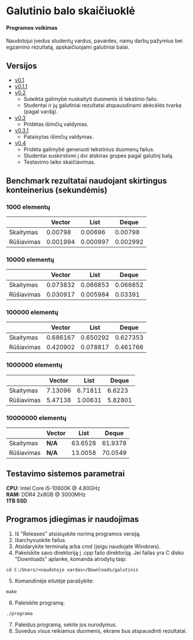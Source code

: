 # Galutinio balo skaičiuoklė
#### Programos veikimas
Naudotojui įvedus studentų vardus, pavardes, namų darbų pažymius bei egzamino rezultatą, apskaičiuojami galutiniai balai.
##
## Versijos
- [v0.1](https://github.com/audronem/galutinis/tree/v0.1)
- [v0.1.1](https://github.com/audronem/galutinis/tree/v0.1.1)
- [v0.2](https://github.com/audronem/galutinis/tree/v0.2)
  - Suteikta galimybė nuskaityti duomenis iš tekstinio failo.
  - Studentai ir jų galutiniai rezultatai atspausdinami abėcėlės tvarka (pagal vardą).
- [v0.3](https://github.com/audronem/galutinis/tree/v0.3)
  - Pridėtas išimčių valdymas.
- [v0.3.1](https://github.com/audronem/galutinis/tree/v0.3)
  - Pataisytas išimčių valdymas.
- [v0.4](https://github.com/audronem/galutinis/tree/v0.4)
  - Pridėta galimybė generuoti tekstinius duomenų failus.
  - Studentai suskirstomi į dvi atskiras grupes pagal galutinį balą.
  - Testavimo laiko skaičiavimas.

## Benchmark rezultatai naudojant skirtingus konteinerius (sekundėmis)
### 1000 elementų
|               |     Vector    |     List      |     Deque     |
| ------------- | ------------- | ------------- | ------------- |
| Skaitymas     |     0.00798   |    0.00696    |    0.00798    |
| Rūšiavimas    |    0.001994   |    0.000997   |    0.002992   |

### 10000 elementų
|               |     Vector    |     List      |     Deque     |
| ------------- | ------------- | ------------- | ------------- |
| Skaitymas     |    0.073832   |    0.066853   |    0.066852   |
| Rūšiavimas    |    0.030917   |    0.005984   |    0.03391    |

### 100000 elementų
|               |     Vector    |     List      |     Deque     |
| ------------- | ------------- | ------------- | ------------- |
| Skaitymas     |    0.686167   |    0.650292   |    0.627353   |
| Rūšiavimas    |    0.420902   |    0.078817   |    0.461766   |

### 1000000 elementų
|               |     Vector    |     List      |     Deque     |
| ------------- | ------------- | ------------- | ------------- |
| Skaitymas     |    7.13096    |    6.71811    |     6.6223    |
| Rūšiavimas    |    5.47138    |    1.00631    |     5.82801   |

### 10000000 elementų
|               |     Vector    |     List      |     Deque     |
| ------------- | ------------- | ------------- | ------------- |
| Skaitymas     |    **N/A**    |    63.6528    |    61.9378    |
| Rūšiavimas    |    **N/A**    |    13.0058    |    70.0549    |

## Testavimo sistemos parametrai
**CPU:** Intel Core i5-10600K @ 4.80GHz  
**RAM:** DDR4 2x8GB @ 3000MHz  
**1TB SSD**

## Programos įdiegimas ir naudojimas
1. Iš "Releases" atsisiųskite norimą programos versiją.
2. Išarchyvuokite failus.
3. Atsidarykite terminalą arba cmd (jeigu naudojate Windows).
4. Pakeiskite savo direktoriją į .cpp failo direktoriją. Jei failas yra C disko "Downloads" aplanke, komanda atrodytų taip:
```
cd C:/Users/<naudotojo vardas>/Downloads/galutinis
```
5. Komandinėje eilutėje parašykite:
```
make
```
6. Paleiskite programą:
```
./programa
```
7. Paleidus programą, sekite jos nurodymus.
8. Suvedus visus reikiamus duomenis, ekrane bus atspausdinti rezultatai.
